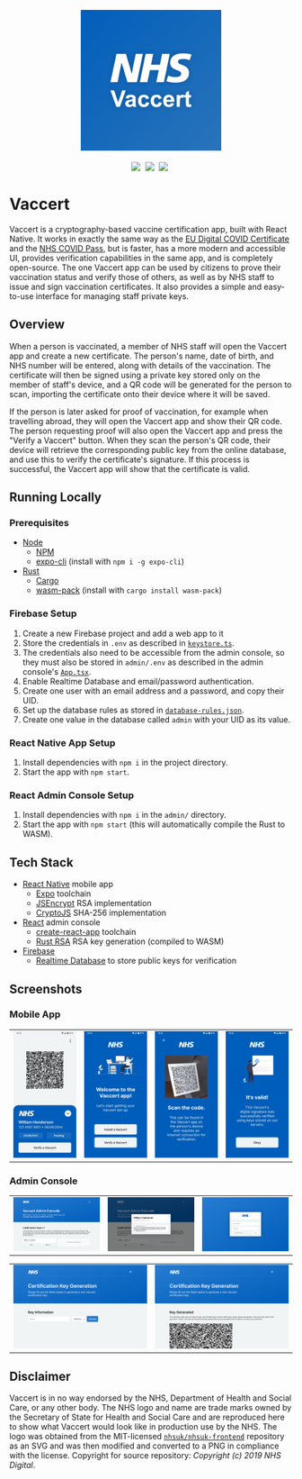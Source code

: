 <p align="center">
  <img src="assets/icon.png" width=250><br><br>
  <img src="https://img.shields.io/badge/app-react_native-1f87a3?style=for-the-badge&logo=react" style="margin-right:5px">
  <img src="https://img.shields.io/badge/admin_console-react-1f87a3?style=for-the-badge&logo=react" style="margin-right:5px">
    <img src="https://img.shields.io/badge/key_generation-rust-b07858?style=for-the-badge&logo=rust" style="margin-right:5px">
</p>

# Vaccert
Vaccert is a cryptography-based vaccine certification app, built with React Native. It works in exactly the same way as the [EU Digital COVID Certificate](https://ec.europa.eu/info/live-work-travel-eu/coronavirus-response/safe-covid-19-vaccines-europeans/eu-digital-covid-certificate_en) and the [NHS COVID Pass](https://www.nhs.uk/conditions/coronavirus-covid-19/covid-pass/), but is faster, has a more modern and accessible UI, provides verification capabilities in the same app, and is completely open-source. The one Vaccert app can be used by citizens to prove their vaccination status and verify those of others, as well as by NHS staff to issue and sign vaccination certificates. It also provides a simple and easy-to-use interface for managing staff private keys.

## Overview
When a person is vaccinated, a member of NHS staff will open the Vaccert app and create a new certificate. The person's name, date of birth, and NHS number will be entered, along with details of the vaccination. The certificate will then be signed using a private key stored only on the member of staff's device, and a QR code will be generated for the person to scan, importing the certificate onto their device where it will be saved.

If the person is later asked for proof of vaccination, for example when travelling abroad, they will open the Vaccert app and show their QR code. The person requesting proof will also open the Vaccert app and press the "Verify a Vaccert" button. When they scan the person's QR code, their device will retrieve the corresponding public key from the online database, and use this to verify the certificate's signature. If this process is successful, the Vaccert app will show that the certificate is valid.

## Running Locally

### Prerequisites
- [Node](https://nodejs.org/en/)
  - [NPM](https://www.npmjs.com/)
  - [expo-cli](https://docs.expo.dev/workflow/expo-cli/) (install with `npm i -g expo-cli`)
- [Rust](https://www.rust-lang.org/)
  - [Cargo](https://crates.io/)
  - [wasm-pack](https://github.com/rustwasm/wasm-pack) (install with `cargo install wasm-pack`)

### Firebase Setup
1. Create a new Firebase project and add a web app to it
2. Store the credentials in `.env` as described in [`keystore.ts`](https://github.com/w-henderson/Vaccert/blob/master/src/crypto/keystore.ts).
3. The credentials also need to be accessible from the admin console, so they must also be stored in `admin/.env` as described in the admin console's [`App.tsx`](https://github.com/w-henderson/Vaccert/blob/master/admin/src/App.tsx).
4. Enable Realtime Database and email/password authentication.
5. Create one user with an email address and a password, and copy their UID.
6. Set up the database rules as stored in [`database-rules.json`](https://github.com/w-henderson/Vaccert/blob/master/database-rules.json).
7. Create one value in the database called `admin` with your UID as its value.

### React Native App Setup
1. Install dependencies with `npm i` in the project directory.
2. Start the app with `npm start`.

### React Admin Console Setup
1. Install dependencies with `npm i` in the `admin/` directory.
2. Start the app with `npm start` (this will automatically compile the Rust to WASM).

## Tech Stack
- [React Native](https://reactnative.dev/) mobile app
  - [Expo](https://expo.dev/) toolchain
  - [JSEncrypt](https://github.com/travist/jsencrypt) RSA implementation
  - [CryptoJS](https://github.com/brix/crypto-js) SHA-256 implementation
- [React](https://reactjs.org/) admin console
  - [create-react-app](https://create-react-app.dev/) toolchain
  - [Rust RSA](https://github.com/RustCrypto/RSA) RSA key generation (compiled to WASM)
- [Firebase](https://firebase.google.com/)
  - [Realtime Database](https://firebase.google.com/products/realtime-database) to store public keys for verification

## Screenshots

### Mobile App
| | | | |
| --- | --- | --- | --- |
| ![Vaccert code](screenshots/mobile.jpg) | ![Welcome screen](screenshots/mobile_welcome.jpg) | ![Verify scanner](screenshots/mobile_verify.jpg) | ![Successful verification](screenshots/mobile_verified.jpg) |

### Admin Console
| | | |
| --- | --- | --- |
| ![Admin console](screenshots/admin.png) | ![Admin console code](screenshots/admin_code.png) | ![Admin console sign in](screenshots/admin_signin.png) |

| | |
| --- | --- |
| ![Admin console keygen](screenshots/admin_keygen.png) | ![Admin keygen done](screenshots/admin_keygen_done.png) |

## Disclaimer
Vaccert is in no way endorsed by the NHS, Department of Health and Social Care, or any other body. The NHS logo and name are trade marks owned by the Secretary of State for Health and Social Care and are reproduced here to show what Vaccert would look like in production use by the NHS. The logo was obtained from the MIT-licensed [`nhsuk/nhsuk-frontend`](https://github.com/nhsuk/nhsuk-frontend/blob/1f95b401b1d6d86fbe4b4d81835d08180760c365/packages/components/header/template.njk) repository as an SVG and was then modified and converted to a PNG in compliance with the license. Copyright for source repository: *Copyright (c) 2019 NHS Digital*.
